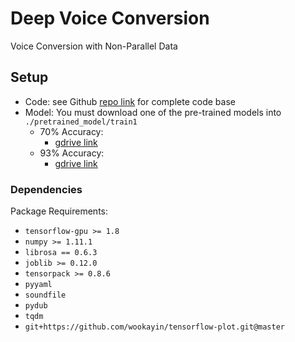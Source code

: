 # Deep Voice Conversion

Voice Conversion with Non-Parallel Data

## Setup

- Code: see Github [repo link](https://github.com/joseph-zhong/deep-voice-conversion) for complete code base
- Model: You must download one of the pre-trained models into `./pretrained_model/train1`
  - 70% Accuracy:
    - [gdrive link](https://drive.google.com/open?id=1ExlBIpZO0mxBhK4WEoW2WhahG1dZwdKW)
  - 93% Accuracy:
    - [gdrive link](https://drive.google.com/file/d/1yC3G3V03X3s8mKJ1J6bMkOqDT8r-TBb8/view?usp=sharing)

### Dependencies

Package Requirements:

- `tensorflow-gpu >= 1.8`
- `numpy >= 1.11.1`
- `librosa == 0.6.3`
- `joblib >= 0.12.0`
- `tensorpack >= 0.8.6`
- `pyyaml`
- `soundfile`
- `pydub`
- `tqdm`
- `git+https://github.com/wookayin/tensorflow-plot.git@master`